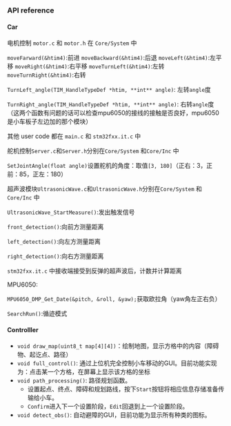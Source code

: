 ### API reference

#### Car

电机控制 `motor.c` 和 `motor.h` 在 `Core/System` 中

`moveFarward(&htim4)`:前进
`moveBackward(&htim4)`:后退
`moveLeft(&htim4)`:左平移
`moveRight(&htim4)`:右平移
`moveTurnLeft(&htim4)`:左转
`moveTurnRight(&htim4)`:右转

`TurnLeft_angle(TIM_HandleTypeDef *htim, **int** angle)`: 左转`angle`度

`TurnRight_angle(TIM_HandleTypeDef *htim, **int** angle)`: 右转`angle`度（这两个函数有问题的话可以检查mpu6050的接线的接触是否良好，mpu6050是小车板子左边加的那个模块）



其他 user code 都在 `main.c` 和 `stm32fxx.it.c` 中



舵机控制`Server.c`和`Server.h`分别在`Core/System` 和`Core/Inc` 中

`SetJointAngle(float angle)`设置舵机的角度：取值`[3, 180]`（正右：3，正前：85，正左：180）



超声波模块`UltrasonicWave.c`和`UltrasonicWave.h`分别在`Core/System` 和`Core/Inc` 中

`UltrasonicWave_StartMeasure()`:发出触发信号

`front_detection()`:向前方测量距离

`left_detection()`:向左方测量距离

`right_detection()`:向右方测量距离

`stm32fxx.it.c` 中接收端接受到反弹的超声波后，计数并计算距离



MPU6050:

`MPU6050_DMP_Get_Date(&pitch, &roll, &yaw);`获取欧拉角（yaw角左正右负）



`SearchRun()`:循迹模式

#### Controlller

- `void draw_map(uint8_t map[4][4])`：绘制地图，显示方格中的内容（障碍物、起讫点、路径）
- `void full_control()`: 通过上位机完全控制小车移动的GUI。目前功能实现为：点击某一个方格，在屏幕上显示该方格的坐标
- `void path_processing()`: 路径规划函数。
  - 设置起点、终点、障碍和规划路线，按下`Start`按钮将相应信息存储准备传输给小车。
  - `Confirm`进入下一个设置阶段，`Edit`回退到上一个设置阶段。
- `void detect_obs()`: 自动避障的GUI，目前功能为显示所有种类的图标。
